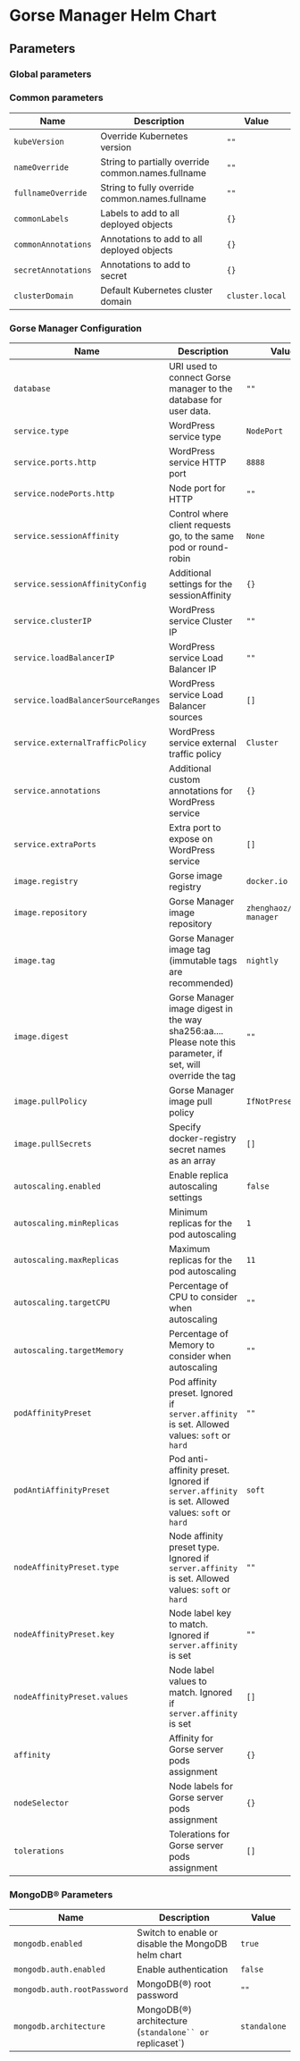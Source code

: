 # Gorse Manager Helm Chart

## Parameters

### Global parameters




### Common parameters

| Name                | Description                                        | Value           |
| ------------------- | -------------------------------------------------- | --------------- |
| `kubeVersion`       | Override Kubernetes version                        | `""`            |
| `nameOverride`      | String to partially override common.names.fullname | `""`            |
| `fullnameOverride`  | String to fully override common.names.fullname     | `""`            |
| `commonLabels`      | Labels to add to all deployed objects              | `{}`            |
| `commonAnnotations` | Annotations to add to all deployed objects         | `{}`            |
| `secretAnnotations` | Annotations to add to secret                       | `{}`            |
| `clusterDomain`     | Default Kubernetes cluster domain                  | `cluster.local` |


### Gorse Manager Configuration

| Name                               | Description                                                                                                   | Value                     |
| ---------------------------------- | ------------------------------------------------------------------------------------------------------------- | ------------------------- |
| `database`                         | URI used to connect Gorse manager to the database for user data.                                              | `""`                      |
| `service.type`                     | WordPress service type                                                                                        | `NodePort`                |
| `service.ports.http`               | WordPress service HTTP port                                                                                   | `8888`                    |
| `service.nodePorts.http`           | Node port for HTTP                                                                                            | `""`                      |
| `service.sessionAffinity`          | Control where client requests go, to the same pod or round-robin                                              | `None`                    |
| `service.sessionAffinityConfig`    | Additional settings for the sessionAffinity                                                                   | `{}`                      |
| `service.clusterIP`                | WordPress service Cluster IP                                                                                  | `""`                      |
| `service.loadBalancerIP`           | WordPress service Load Balancer IP                                                                            | `""`                      |
| `service.loadBalancerSourceRanges` | WordPress service Load Balancer sources                                                                       | `[]`                      |
| `service.externalTrafficPolicy`    | WordPress service external traffic policy                                                                     | `Cluster`                 |
| `service.annotations`              | Additional custom annotations for WordPress service                                                           | `{}`                      |
| `service.extraPorts`               | Extra port to expose on WordPress service                                                                     | `[]`                      |
| `image.registry`                   | Gorse image registry                                                                                          | `docker.io`               |
| `image.repository`                 | Gorse Manager image repository                                                                                | `zhenghaoz/gorse-manager` |
| `image.tag`                        | Gorse Manager image tag (immutable tags are recommended)                                                      | `nightly`                 |
| `image.digest`                     | Gorse Manager image digest in the way sha256:aa.... Please note this parameter, if set, will override the tag | `""`                      |
| `image.pullPolicy`                 | Gorse Manager image pull policy                                                                               | `IfNotPresent`            |
| `image.pullSecrets`                | Specify docker-registry secret names as an array                                                              | `[]`                      |
| `autoscaling.enabled`              | Enable replica autoscaling settings                                                                           | `false`                   |
| `autoscaling.minReplicas`          | Minimum replicas for the pod autoscaling                                                                      | `1`                       |
| `autoscaling.maxReplicas`          | Maximum replicas for the pod autoscaling                                                                      | `11`                      |
| `autoscaling.targetCPU`            | Percentage of CPU to consider when autoscaling                                                                | `""`                      |
| `autoscaling.targetMemory`         | Percentage of Memory to consider when autoscaling                                                             | `""`                      |
| `podAffinityPreset`                | Pod affinity preset. Ignored if `server.affinity` is set. Allowed values: `soft` or `hard`                    | `""`                      |
| `podAntiAffinityPreset`            | Pod anti-affinity preset. Ignored if `server.affinity` is set. Allowed values: `soft` or `hard`               | `soft`                    |
| `nodeAffinityPreset.type`          | Node affinity preset type. Ignored if `server.affinity` is set. Allowed values: `soft` or `hard`              | `""`                      |
| `nodeAffinityPreset.key`           | Node label key to match. Ignored if `server.affinity` is set                                                  | `""`                      |
| `nodeAffinityPreset.values`        | Node label values to match. Ignored if `server.affinity` is set                                               | `[]`                      |
| `affinity`                         | Affinity for Gorse server pods assignment                                                                     | `{}`                      |
| `nodeSelector`                     | Node labels for Gorse server pods assignment                                                                  | `{}`                      |
| `tolerations`                      | Tolerations for Gorse server pods assignment                                                                  | `[]`                      |


### MongoDB&reg; Parameters

| Name                        | Description                                             | Value        |
| --------------------------- | ------------------------------------------------------- | ------------ |
| `mongodb.enabled`           | Switch to enable or disable the MongoDB helm chart      | `true`       |
| `mongodb.auth.enabled`      | Enable authentication                                   | `false`      |
| `mongodb.auth.rootPassword` | MongoDB(®) root password                                | `""`         |
| `mongodb.architecture`      | MongoDB(®) architecture (`standalone`` or `replicaset`) | `standalone` |

